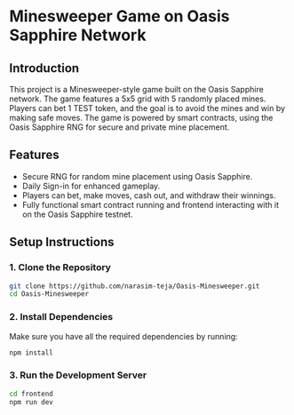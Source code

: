 # Minesweeper Game on Oasis Sapphire Network

## Introduction

This project is a Minesweeper-style game built on the Oasis Sapphire network. The game features a 5x5 grid with 5 randomly placed mines. Players can bet 1 TEST token, and the goal is to avoid the mines and win by making safe moves. The game is powered by smart contracts, using the Oasis Sapphire RNG for secure and private mine placement.

## Features

- Secure RNG for random mine placement using Oasis Sapphire.
- Daily Sign-in for enhanced gameplay.
- Players can bet, make moves, cash out, and withdraw their winnings.
- Fully functional smart contract running and frontend interacting with it on the Oasis Sapphire testnet.

## Setup Instructions

### 1. Clone the Repository

```bash
git clone https://github.com/narasim-teja/Oasis-Minesweeper.git
cd Oasis-Minesweeper
```

### 2. Install Dependencies

Make sure you have all the required dependencies by running:

```bash
npm install
```

### 3. Run the Development Server

```bash
cd frontend
npm run dev
```
